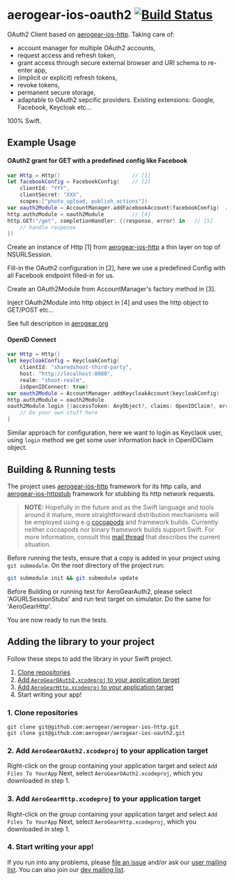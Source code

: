 # aerogear-ios-oauth2 [![Build Status](https://travis-ci.org/aerogear/aerogear-ios-oauth2.png)](https://travis-ci.org/aerogear/aerogear-ios-oauth2)
OAuth2 Client based on [aerogear-ios-http](https://github.com/aerogear/aerogear-ios-http). 
Taking care of: 

* account manager for multiple OAuth2 accounts,
* request access and refresh token,
* grant access through secure external browser and URI schema to re-enter app,
* (implicit or explicit) refresh tokens, 
* revoke tokens,
* permanent secure storage,
* adaptable to OAuth2 sepcific providers. Existing extensions: Google, Facebook, Keycloak etc...

100% Swift.

## Example Usage

#### OAuth2 grant for GET with a predefined config like Facebook
```swift
var Http = Http() 						// [1]
let facebookConfig = FacebookConfig(	// [2]
    clientId: "YYY",
    clientSecret: "XXX",
    scopes:["photo_upload, publish_actions"])
var oauth2Module = AccountManager.addFacebookAccount(facebookConfig)  // [3]
http.authzModule = oauth2Module			// [4]
http.GET("/get", completionHandler: {(response, error) in	// [5]
	// handle response
})
```
Create an instance of Http [1] from [aerogear-ios-http](https://github.com/aerogear/aerogear-ios-http) a thin layer on top of NSURLSession.

Fill-in the OAuth2 configuration in [2], here we use a predefined Config with all Facebook endpoint filled-in for us.

Create an OAuth2Module from AccountManager's factory method in [3].

Inject OAuth2Module into http object in [4] and uses the http object to GET/POST etc...

See full description in [aerogear.org](https://aerogear.org/docs/guides/aerogear-ios-2.X/Authorization/)

#### OpenID Connect 
```swift
var Http = Http()
let keycloakConfig = KeycloakConfig(
    clientId: "sharedshoot-third-party",
    host: "http://localhost:8080",
    realm: "shoot-realm",
    isOpenIDConnect: true)
var oauth2Module = AccountManager.addKeycloakAccount(keycloakConfig)
http.authzModule = oauth2Module
oauth2Module.login {(accessToken: AnyObject?, claims: OpenIDClaim?, error: NSError?) in // [1]
    // Do your own stuff here
}

```
Similar approach for configuration, here we want to login as Keyclaok user, using ```login``` method we get some user information back in OpenIDClaim object.

## Building & Running tests

The project uses [aerogear-ios-http](https://github.com/aerogear/aerogear-ios-http) framework for its http calls, and [aerogear-ios-httpstub](https://github.com/aerogear/aerogear-ios-httpstub) framework for stubbing its http network requests. 

> **NOTE:** Hopefully in the future and as the Swift language and tools around it mature, more straightforward distribution mechanisms will be employed using e.g [cocoapods](http://cocoapods.org) and framework builds. Currently neither cocoapods nor binary framework builds support Swift. For more information, consult this [mail thread](http://aerogear-dev.1069024.n5.nabble.com/aerogear-dev-Swift-Frameworks-Static-libs-and-Cocoapods-td8456.html) that describes the current situation.

Before running the tests, ensure that a copy is added in your project using `git submodule`. On the root directory of the project run:

```bash
git submodule init && git submodule update
```

Before Building or running test for AeroGearAuth2, please select 'AGURLSessionStubs' and run test target on simulator. Do the same for 'AeroGearHttp'.

You are now ready to run the tests.

## Adding the library to your project 

Follow these steps to add the library in your Swift project.

1. [Clone repositories](#1-clone-repositories)
2. [Add `AeroGearOAuth2.xcodeproj` to your application target](#2-add-aerogearoauth2-xcodeproj-to-your-application-target)
3. [Add `AeroGearHttp.xcodeproj` to your application target](#2-add-aerogearhttp-xcodeproj-to-your-application-target)
4. Start writing your app!

### 1. Clone repositories

```
git clone git@github.com:aerogear/aerogear-ios-http.git
git clone git@github.com:aerogear/aerogear-ios-oauth2.git
```

### 2. Add `AeroGearOAuth2.xcodeproj` to your application target

Right-click on the group containing your application target and select `Add Files To YourApp`
Next, select `AeroGearOAuth2.xcodeproj`, which you downloaded in step 1.

### 3. Add `AeroGearHttp.xcodeproj` to your application target

Right-click on the group containing your application target and select `Add Files To YourApp`
Next, select `AeroGearHttp.xcodeproj`, which you downloaded in step 1.

### 4. Start writing your app!

If you run into any problems, please [file an issue](http://issues.jboss.org/browse/AEROGEAR) and/or ask our [user mailing list](https://lists.jboss.org/mailman/listinfo/aerogear-users). You can also join our [dev mailing list](https://lists.jboss.org/mailman/listinfo/aerogear-dev).  
